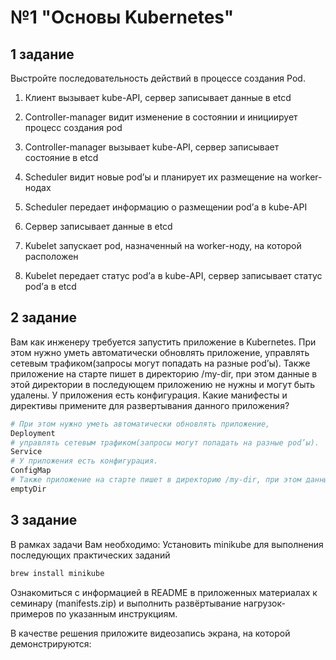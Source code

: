 # №1 "Основы Kubernetes"

## 1 задание
Выстройте последовательность действий в процессе создания Pod.

1. Клиент вызывает kube-API, сервер записывает данные в etcd
2. Controller-manager видит изменение в состоянии и инициирует процесс создания pod
3. Controller-manager вызывает kube-API, сервер записывает состояние в etcd

4. Scheduler видит новые pod’ы и планирует их размещение на worker-нодах
5. Scheduler передает информацию о размещении pod’а в kube-API
6. Сервер записывает данные в etcd
7. Kubelet запускает pod, назначенный на worker-ноду, на которой расположен
8. Kubelet передает статус pod’а в kube-API, сервер записывает статус pod’а в etcd

## 2 задание
Вам как инженеру требуется запустить приложение в Kubernetes.
При этом нужно уметь автоматически обновлять приложение, управлять сетевым трафиком(запросы могут попадать на разные pod’ы).
Также приложение на старте пишет в директорию /my-dir, при этом данные в этой директории в последующем приложению не нужны и могут быть удалены.
У приложения есть конфигурация. Какие манифесты и директивы примените для развертывания данного приложения?

```sh
# При этом нужно уметь автоматически обновлять приложение,
Deployment
# управлять сетевым трафиком(запросы могут попадать на разные pod’ы).
Service
# У приложения есть конфигурация.
ConfigMap
# Также приложение на старте пишет в директорию /my-dir, при этом данные в этой директории в последующем приложению не нужны и могут быть удалены.
emptyDir
```

## 3 задание
В рамках задачи Вам необходимо:
Установить minikube для выполнения последующих практических заданий
```sh
brew install minikube
```

Ознакомиться с информацией в README в приложенных материалах к семинару (manifests.zip) и выполнить развёртывание нагрузок-примеров по указанным инструкциям.

В качестве решения приложите видеозапись экрана, на которой демонстрируются:
